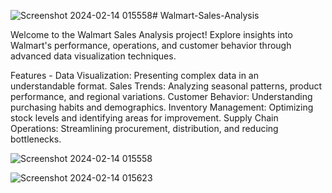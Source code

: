 ![Screenshot 2024-02-14 015558](https://github.com/mohita98/Walmart-Sales-Analysis/assets/77202377/774937ed-a67d-4a11-b5ec-efcd48a6deda)# Walmart-Sales-Analysis

Welcome to the Walmart Sales Analysis project! Explore insights into Walmart's performance, operations, and customer behavior through advanced data visualization techniques.

Features -
Data Visualization: Presenting complex data in an understandable format.
Sales Trends: Analyzing seasonal patterns, product performance, and regional variations.
Customer Behavior: Understanding purchasing habits and demographics.
Inventory Management: Optimizing stock levels and identifying areas for improvement.
Supply Chain Operations: Streamlining procurement, distribution, and reducing bottlenecks.



![Screenshot 2024-02-14 015558](https://github.com/mohita98/Walmart-Sales-Analysis/assets/77202377/02b9dc71-093b-4da0-b4a1-5b0cf6c6714d)


![Screenshot 2024-02-14 015623](https://github.com/mohita98/Walmart-Sales-Analysis/assets/77202377/b1cf98f6-c6b5-4b27-b76d-571570b291db)
